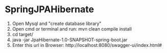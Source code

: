 # SpringJPAHibernate

1. Open Mysql and "create database library" 
2. Open cmd or terminal and run: mvn clean compile install
3. cd target/
4. java -jar JpaHibernate-1.0-SNAPSHOT-spring-boot.jar
5. Enter this url in Browser: http://localhost:8080/swagger-ui/index.html# 
